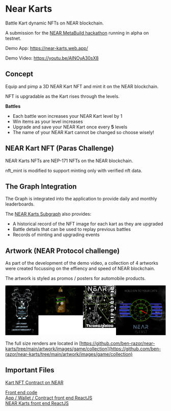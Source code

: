 # Near Karts

Battle Kart dynamic NFTs on NEAR blockchain.

A submission for the [NEAR MetaBuild hackathon](https://metabuild.devpost.com/) running in alpha on testnet.

Demo App: https://near-karts.web.app/

Demo Video: https://youtu.be/AINOyA30sX8

## Concept

Equip and pimp a 3D NEAR Kart NFT and mint it on the NEAR blockchain.

NFT is upgradable as the Kart rises through the levels.

**Battles**

* Each battle won increases your NEAR Kart level by 1  
* Win items as your level increases  
* Upgrade and save your NEAR Kart once every **5** levels  
* The name of your NEAR Kart cannot be changed so choose wisely! 

## NEAR Kart NFT (Paras Challenge)

NEAR Karts NFTs are NEP-171 NFTs on the NEAR blockchain.

nft_mint is modified to support minting only with verified nft data.

## The Graph Integration

The Graph is integrated into the application to provide daily and monthly leaderboards.

The [NEAR Karts Subgraph](https://thegraph.com/hosted-service/subgraph/ben-razor/near-karts) also provides:

* A historical record of the NFT image for each kart as they are upgraded
* Battle details that can be used to replay previous battles
* Records of minting and upgrading events

## Artwork (NEAR Protocol challenge)

As part of the development of the demo video, a collection of 4 artworks were created focussing on the effiency and speed of NEAR blockchain.

The artwork is styled as promos / posters for automobile products.

![Artwork collection](https://github.com/ben-razor/near-karts/blob/main/artwork/images/game/collection/combined-1.png)

The full size renders are located in [https://github.com/ben-razor/near-karts/tree/main/artwork/images/game/collection](https://github.com/ben-razor/near-karts/tree/main/artwork/images/game/collection)

## Important Files

[Kart NFT Contract on NEAR](https://github.com/ben-razor/near-karts/blob/main/contracts/near/nft/src/lib.rs)

[Front end code](https://github.com/ben-razor/near-karts/tree/main/web/src)  
[App / Wallet / Contract front end ReactJS](https://github.com/ben-razor/near-karts/blob/main/web/src/App.js)  
[NEAR Karts front end ReactJS](https://github.com/ben-razor/near-karts/blob/main/web/src/js/components/NearKarts.js)  
